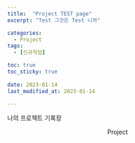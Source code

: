 ```yaml
---
title:  "Project TEST page" 
excerpt: "Test 그것은 Test 니까"

categories:
  - Project
tags:
  - [신규작업]

toc: true
toc_sticky: true
 
date: 2023-01-14
last_modified_at: 2023-01-14

---
```




나의 프로젝트 기록장

<center> Project  </center>

